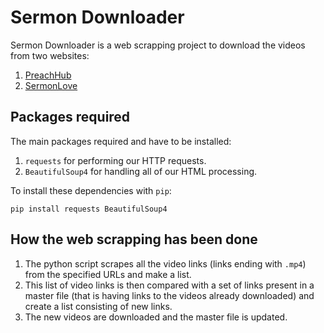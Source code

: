 # Sermon Downloader
Sermon Downloader is a web scrapping project to download the videos from two websites:  
1. [PreachHub](https://www.preachub.com/search.php?keywords=joseph+prince) 
2. [SermonLove](https://cdn.sermons.love/mp4/Joseph%20Prince/)

## Packages required 
The main packages required and have to be installed:
1. `requests` for performing our HTTP requests.  
2. `BeautifulSoup4` for handling all of our HTML processing.

To install these dependencies with `pip`:
```shell
pip install requests BeautifulSoup4
```

## How the web scrapping has been done
1. The python script scrapes all the video links (links ending with `.mp4`) from the specified URLs and make a list. 
2. This list of video links is then compared with a set of links present in a master file (that is having links to the videos already downloaded) and create a list consisting of new links.
3. The new videos are downloaded and the master file is updated.
